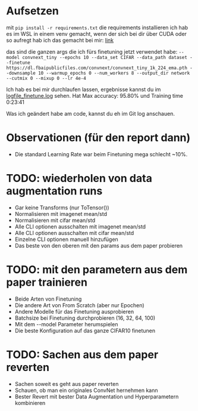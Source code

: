 # Aufsetzen

mit `pip install -r requirements.txt` die requirements installieren
ich hab es im WSL in einem venv gemacht, wenn der sich bei dir über CUDA oder so aufregt hab ich das gemacht bei mir: [link](https://github.com/microsoft/WSL/issues/5663#issuecomment-1068499676)

das sind die ganzen args die ich fürs finetuning jetzt verwendet habe:
`--model convnext_tiny
--epochs 10
--data_set CIFAR
--data_path dataset
--finetune https://dl.fbaipublicfiles.com/convnext/convnext_tiny_1k_224_ema.pth
--downsample 10
--warmup_epochs 0
--num_workers 8
--output_dir
network
--cutmix 0
--mixup 0
--lr 4e-4`

Ich hab es bei mir durchlaufen lassen, ergebnisse kannst du im [logfile_finetune.log](logfile_finetune.log) sehen. Hat Max accuracy: 95.80%
und Training time 0:23:41

Was ich geändert habe am code, kannst du eh im Git log anschauen.

# Observationen (für den report dann)
* Die standard Learning Rate war beim Finetuning mega schlecht ~10%.

# TODO: wiederholen von data augmentation runs
* Gar keine Transforms (nur ToTensor())
* Normalisieren mit imagenet mean/std
* Normalisieren mit cifar mean/std
* Alle CLI optionen ausschalten mit imagenet mean/std
* Alle CLI optionen ausschalten mit cifar mean/std
* Einzelne CLI optionen manuell hinzufügen
* Das beste von den oberen mit den params aus dem paper probieren

# TODO: mit den parametern aus dem paper trainieren
* Beide Arten von Finetuning
* Die andere Art von From Scratch (aber nur Epochen)
* Andere Modelle für das Finetuning ausprobieren
* Batchsize bei Finetuning durchprobieren (16, 32, 64, 100)
* Mit dem --model Parameter herumspielen
* Die beste Konfiguration auf das ganze CIFAR10 finetunen

# TODO: Sachen aus dem paper reverten
* Sachen soweit es geht aus paper reverten
* Schauen, ob man ein originales ConvNet hernehmen kann
* Bester Revert mit bester Data Augmentation und Hyperparametern kombinieren